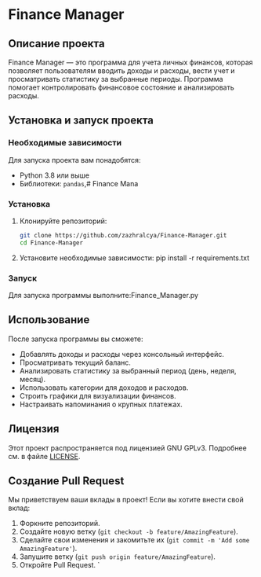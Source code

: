# Finance Manager

## Описание проекта
Finance Manager — это программа для учета личных финансов, которая позволяет пользователям вводить доходы и расходы, вести учет и просматривать статистику за выбранные периоды. Программа помогает контролировать финансовое состояние и анализировать расходы.

## Установка и запуск проекта

### Необходимые зависимости
Для запуска проекта вам понадобятся:
- Python 3.8 или выше
- Библиотеки: `pandas`,# Finance Mana
### Установка
1. Клонируйте репозиторий:
   ```bash
   git clone https://github.com/zazhralcya/Finance-Manager.git
   cd Finance-Manager
   
2. Установите необходимые зависимости:
     pip install -r requirements.txt
   
### Запуск
Для запуска программы выполните:Finance_Manager.py

## Использование
После запуска программы вы сможете:
- Добавлять доходы и расходы через консольный интерфейс.
- Просматривать текущий баланс.
- Анализировать статистику за выбранный период (день, неделя, месяц).
- Использовать категории для доходов и расходов.
- Строить графики для визуализации финансов.
- Настраивать напоминания о крупных платежах.

## Лицензия
Этот проект распространяется под лицензией GNU GPLv3. Подробнее см. в файле [LICENSE](LICENSE).

## Создание Pull Request
Мы приветствуем ваши вклады в проект! Если вы хотите внести свой вклад:
1. Форкните репозиторий.
2. Создайте новую ветку (`git checkout -b feature/AmazingFeature`).
3. Сделайте свои изменения и закомитьте их (`git commit -m 'Add some AmazingFeature'`).
4. Запушите ветку (`git push origin feature/AmazingFeature`).
5. Откройте Pull Request.
`
